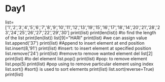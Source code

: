 # Day1
list=['1','2','3','4','5','6','7','8','9','10','11','12','13','19','15','16','17','18','14','20','21','28','23','24','25','26','27','22','29','30']
print(list) 
print(len(list))
 #to find the length of the list print(len(list))
list[9]="HARI"
print(list)
 #we can assign value 
list.append('37')
print(list)
 #Append to insert element at end position 
list.insert(8,'91')
print(list)
 #insert: to insert element at specified position
list.remove('24')
print(list) 
 #remove:to remove wanted element 
del list[2]
print(list)
 #to del element 
list.pop()
print(list) 
 #pop: to remove element
list.pop(5)
print(list) 
#pop using to remove particular element using index
list.sort() 
#sort() is used to sort elements
print(list)
list.sort(reverse=True)
print(list)
 
